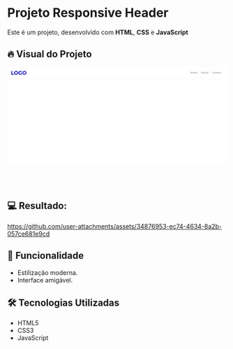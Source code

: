 # Projeto Responsive Header
Este é um projeto, desenvolvido com **HTML**, **CSS** e **JavaScript**  

## 🔥 Visual do Projeto

<p align="center"> 
<img src="/assets/print-resp.png" alt="" width="700"/>
  <br>
  <br>

  <br>
  <br>
    
</p>


## 💻 Resultado:



https://github.com/user-attachments/assets/34876953-ec74-4634-8a2b-057ce681e9cd



## 🚀 Funcionalidade

- Estilização moderna.
- Interface amigável.

## 🛠 Tecnologias Utilizadas

- HTML5
- CSS3
- JavaScript 
